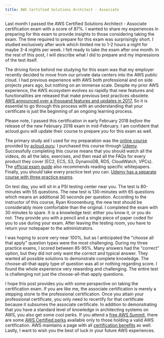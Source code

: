 ```yaml
---
title: AWS Certified Solutions Architect - Associate
---
```


Last month I passed the AWS Certified Solutions Architect - Associate certification exam with a score of 87%. I wanted to share my experiences in preparing for this exam to provide insights to those considering taking the exam. The time required to prepare for this exam was surprisingly short. I studied exclusively after work which limited me to 1-2 hours a night for maybe 3-4 nights per week. I felt ready to take the exam after one month. In the rest of this post, I will describe what I did to prepare and my impressions of the test itself.

The driving force behind me studying for this exam was that my employer recently decided to move from our private data centers into the AWS public cloud. I had previous experience with AWS both professional and on side projects years ago, but nothing on an immense scale. Despite my prior AWS experience, the AWS ecosystem evolves so rapidly that new features and functionalities are released that make previous best practices obsolete. [AWS announced over a thousand features and updates in 2017.](https://aws.amazon.com/about-aws/whats-new/2017/) So it is essential to go through this process with an understanding that your certificate is just the beginning of an ongoing learning process.

Please note, I passed this certification in early February 2018 *before* the release of the new February 2018 exam in mid-February. I am confident that acloud.guru will update their course to prepare you for this exam as well.

The primary study aid I used for my preparation was the [online course](https://acloud.guru/learn/aws-certified-solutions-architect-associate) provided by [acloud.guru](https://acloud.guru/). I purchased this course through [Udemy](https://sendgrid.udemy.com/aws-certified-solutions-architect-associate/). Successfully completing this course means that you should watch all the videos, do all the labs, exercises, and then read all the FAQs for every product they cover (EC2, ECS, S3, DynamoDB, RDS, CloudWatch, VPCs). The [official exam guide](https://aws.amazon.com/certification/certified-solutions-architect-associate/) also recommends reading specific whitepapers. Finally, you should take every practice test you can. [Udemy has a separate course with three practice exams](https://sendgrid.udemy.com/aws-certified-solutions-architect-associate-practice-tests/learn/v4/content).

On test day, you will sit in a PSI testing center near you. The test is 80-minutes with 55 questions. The new test is 130-minutes with 65 questions which means an additional 30 seconds per question. According to the instructor of this course, Ryan Kroonenburg, the new test should be considerably more comfortable than the original. I completed the exam with 30 minutes to spare. It is a knowledge test: either you know it, or you do not. They provide you with a pencil and a single piece of paper coded for you to use during your exam. After leaving the testing room, you have to return your notepaper to the administrators.

I was hoping to score very near 100%, but as I anticipated the "choose all that apply" question types were the most challenging. During my three practice exams, I scored between 85-95%. Many answers had the "correct" option, but they did not only want the correct and typical answer. They wanted all possible solutions to demonstrate complete knowledge. The choose-all-that-apply type of question was all or nothing regarding score. I found the whole experience very rewarding and challenging. The entire test is challenging not just the choose-all-that-apply questions.

I hope this post provides you with some perspective on taking the certification exam. If you are like me, the associate certification is merely a stepping stone to the professional certification. Once you attain your professional certificate, you only need to recertify for that certificate because it subsumes the associate certificate. In addition to demonstrating that you have a standard level of knowledge in architecting systems on AWS, you also get some cool perks. If you attend a [free AWS Summit](https://aws.amazon.com/summits/), there are some [AWS Certified perks](https://aws.amazon.com/summits/san-francisco/aws-certified/) available only to those holding a valid AWS certification. AWS maintains a page with all [certification benefits](https://aws.amazon.com/certification/benefits/) as well. Lastly, I want to wish you the best of luck in your future AWS experiences.